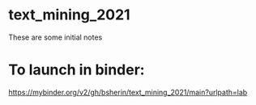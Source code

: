 # text_mining_2021

These are some initial notes

# To launch in binder:

https://mybinder.org/v2/gh/bsherin/text_mining_2021/main?urlpath=lab